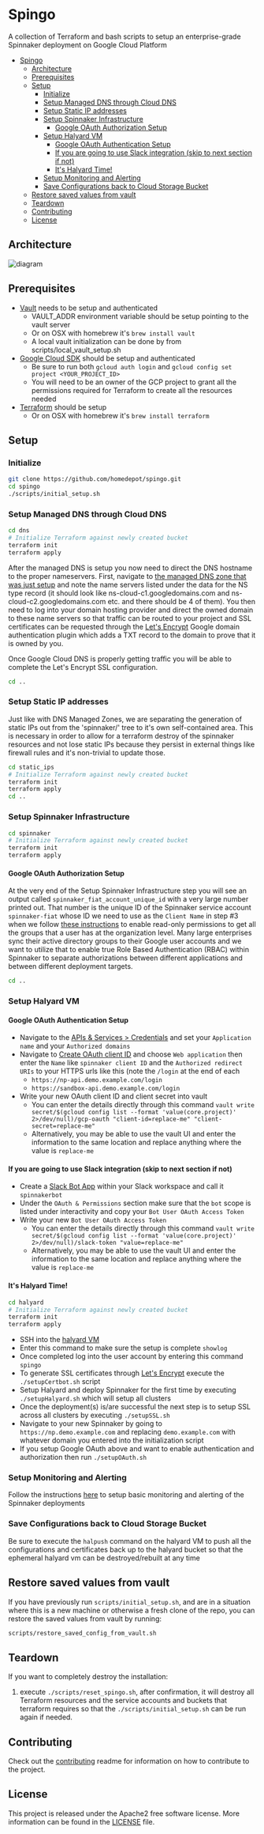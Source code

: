 # Spingo
A collection of Terraform and bash scripts to setup an enterprise-grade Spinnaker deployment on Google Cloud Platform

<!-- TOC -->

- [Spingo](#spingo)
    - [Architecture](#architecture)
    - [Prerequisites](#prerequisites)
    - [Setup](#setup)
        - [Initialize](#initialize)
        - [Setup Managed DNS through Cloud DNS](#setup-managed-dns-through-cloud-dns)
        - [Setup Static IP addresses](#setup-static-ip-addresses)
        - [Setup Spinnaker Infrastructure](#setup-spinnaker-infrastructure)
            - [Google OAuth Authorization Setup](#google-oauth-authorization-setup)
        - [Setup Halyard VM](#setup-halyard-vm)
            - [Google OAuth Authentication Setup](#google-oauth-authentication-setup)
            - [If you are going to use Slack integration (skip to next section if not)](#if-you-are-going-to-use-slack-integration-skip-to-next-section-if-not)
            - [It's Halyard Time!](#its-halyard-time)
        - [Setup Monitoring and Alerting](#setup-monitoring-and-alerting)
        - [Save Configurations back to Cloud Storage Bucket](#save-configurations-back-to-cloud-storage-bucket)
    - [Restore saved values from vault](#restore-saved-values-from-vault)
    - [Teardown](#teardown)
    - [Contributing](#contributing)
    - [License](#license)

<!-- /TOC -->

## Architecture

![diagram](images/spingo-picture.png)

## Prerequisites

- [Vault](https://www.vaultproject.io/downloads.html) needs to be setup and authenticated
	- VAULT_ADDR environment variable should be setup pointing to the vault server
	- Or on OSX with homebrew it's `brew install vault`
	- A local vault initialization can be done by from scripts/local_vault_setup.sh
- [Google Cloud SDK](https://cloud.google.com/sdk/install) should be setup and authenticated
	- Be sure to run both `gcloud auth login` and `gcloud config set project <YOUR_PROJECT_ID>`
	- You will need to be an owner of the GCP project to grant all the permissions required for Terraform to create all the resources needed
- [Terraform](https://www.terraform.io/downloads.html) should be setup
	- Or on OSX with homebrew it's `brew install terraform`

## Setup

### Initialize

```sh
git clone https://github.com/homedepot/spingo.git
cd spingo
./scripts/initial_setup.sh
```

### Setup Managed DNS through Cloud DNS

```sh
cd dns
# Initialize Terraform against newly created bucket
terraform init
terraform apply
```

After the managed DNS is setup you now need to direct the DNS hostname to the proper nameservers. First, navigate to [the managed DNS zone that was just setup](https://console.cloud.google.com/net-services/dns/zones/spinnaker-wildcard-domain) and note the name servers listed under the data for the NS type record (it should look like ns-cloud-c1.googledomains.com and ns-cloud-c2.googledomains.com etc. and there should be 4 of them). You then need to log into your domain hosting provider and direct the owned domain to these name servers so that traffic can be routed to your project and SSL certificates can be requested through the [Let's Encrypt](https://letsencrypt.org/) Google domain authentication plugin which adds a TXT record to the domain to prove that it is owned by you.

Once Google Cloud DNS is properly getting traffic you will be able to complete the Let's Encrypt SSL configuration.

```sh
cd ..
```

### Setup Static IP addresses

Just like with DNS Managed Zones, we are separating the generation of static IPs out from the 'spinnaker/' tree to it's own self-contained area. This is necessary in order to allow for a terraform destroy of the spinnaker resources and not lose static IPs because they persist in external things like firewall rules and it's non-trivial to update those.

```sh
cd static_ips
# Initialize Terraform against newly created bucket
terraform init
terraform apply
cd ..
```

### Setup Spinnaker Infrastructure

```sh
cd spinnaker
# Initialize Terraform against newly created bucket
terraform init
terraform apply
```

#### Google OAuth Authorization Setup

At the very end of the Setup Spinnaker Infrastructure step you will see an output called `spinnaker_fiat_account_unique_id` with a very large number printed out. That number is the unique ID of the Spinnaker service account `spinnaker-fiat` whose ID we need to use as the `Client Name` in step #3 when we follow [these instructions](https://www.spinnaker.io/setup/security/authorization/google-groups/#service-account-setup) to enable read-only permissions to get all the groups that a user has at the organization level. Many large enterprises sync their active directory groups to their Google user accounts and we want to utilize that to enable true Role Based Authentication (RBAC) within Spinnaker to separate authorizations between different applications and between different deployment targets.

```sh
cd ..
```

### Setup Halyard VM

#### Google OAuth Authentication Setup

- Navigate to the [APIs & Services > Credentials](https://console.cloud.google.com/apis/credentials/consent) and set your `Application name` and your `Authorized domains`
- Navigate to [Create OAuth client ID](https://console.cloud.google.com/apis/credentials/oauthclient) and choose `Web application` then enter the `Name` like `spinnaker client ID` and the `Authorized redirect URIs` to your HTTPS urls like this (note the `/login` at the end of each
	- `https://np-api.demo.example.com/login`
	- `https://sandbox-api.demo.example.com/login`
- Write your new OAuth client ID and client secret into vault
	- You can enter the details directly through this command	`vault write secret/$(gcloud config list --format 'value(core.project)' 2>/dev/null)/gcp-oauth "client-id=replace-me" "client-secret=replace-me"`
	- Alternatively, you may be able to use the vault UI and enter the information to the same location and replace anything where the value is `replace-me`

#### If you are going to use Slack integration (skip to next section if not)

- Create a [Slack Bot App](https://api.slack.com/apps) within your Slack workspace and call it `spinnakerbot`
- Under the `OAuth & Permissions` section make sure that the `bot` scope is listed under interactivity and copy your `Bot User OAuth Access Token`
- Write your new `Bot User OAuth Access Token`
	- You can enter the details directly through this command	 `vault write secret/$(gcloud config list --format 'value(core.project)' 2>/dev/null)/slack-token "value=replace-me"`
	- Alternatively, you may be able to use the vault UI and enter the information to the same location and replace anything where the value is `replace-me`

#### It's Halyard Time!

```sh
cd halyard
# Initialize Terraform against newly created bucket
terraform init
terraform apply
```

- SSH into the [halyard VM](https://console.cloud.google.com/compute/instances)
- Enter this command to make sure the setup is complete `showlog`
- Once completed log into the user account by entering this command `spingo`
- To generate SSL certificates through [Let's Encrypt](https://letsencrypt.org/) execute the `./setupCertbot.sh` script
- Setup Halyard and deploy Spinnaker for the first time by executing `./setupHalyard.sh` which will setup all clusters
- Once the deployment(s) is/are successful the next step is to setup SSL across all clusters by executing `./setupSSL.sh`
- Navigate to your new Spinnaker by going to `https://np.demo.example.com` and replacing `demo.example.com` with whatever domain you entered into the initialization script
- If you setup Google OAuth above and want to enable authentication and authorization then run `./setupOAuth.sh`

### Setup Monitoring and Alerting

Follow the instructions [here](monitoring-alerting) to setup basic monitoring and alerting of the Spinnaker deployments

### Save Configurations back to Cloud Storage Bucket

Be sure to execute the `halpush` command on the halyard VM to push all the configurations and certificates back up to the halyard bucket so that the ephemeral halyard vm can be destroyed/rebuilt at any time

## Restore saved values from vault

If you have previously run `scripts/initial_setup.sh`, and are in a situation where this is a new machine or otherwise a fresh clone of the repo, you can restore the saved values from vault by running:

```sh
scripts/restore_saved_config_from_vault.sh
```

## Teardown

If you want to completely destroy the installation:

1. execute `./scripts/reset_spingo.sh`, after confirmation, it will destroy all Terraform resources and the service accounts and buckets that terraform requires so that the `./scripts/initial_setup.sh` can be run again if needed.

## Contributing

Check out the [contributing](CONTRIBUTING.md) readme for information on how to contribute to the project.

## License

This project is released under the Apache2 free software license. More information can be found in the [LICENSE](LICENSE) file.




